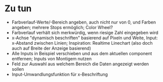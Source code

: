 # Zu tun
- Farbverlauf-Werte/-Bereich angeben, auch nicht nur von 0, und Farben angeben; mehrere Stops ermöglich; Color Wheel?
- Farbverlauf verhält sich merkwürdig, wenn riesige Zahl eingegeben wird
- x-Achse "dynamisch beschriften" basierend auf Pixeln und Weite, Input: x-Abstand zwischen Linien; Inspiration: Realtime Linechart (also doch auch auf Breite der Anzeige basierend)
- Alle Inputs in Beispiel verschieben und aus dem aktuellen component entfernen; Inputs von Montigem nutzen
- Feld zur Auswahl aus welchem Bereich die Daten angezeigt werden sollen
- Input-Umwandlungsfunktion für x-Beschriftung